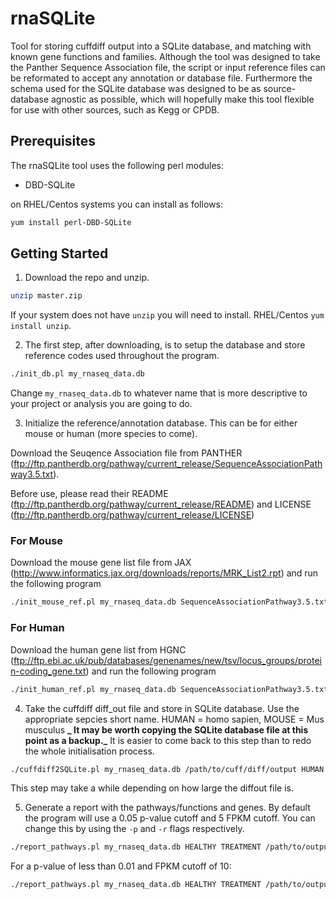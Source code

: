 # rnaSQLite
Tool for storing cuffdiff output into a SQLite database, and matching with known gene functions and families.  Although the tool was designed to take the Panther Sequence Association file, the script or input reference files can be reformated to accept any annotation or database file.  Furthermore the schema used for the SQLite database was designed to be as source-database agnostic as possible, which will hopefully make this tool flexible for use with other sources, such as Kegg or CPDB.

## Prerequisites
The rnaSQLite tool uses the following perl modules:
* DBD-SQLite

on RHEL/Centos systems you can install as follows:
```bash
yum install perl-DBD-SQLite
```

## Getting Started
1. Download the repo and unzip.
```bash
unzip master.zip
```

If your system does not have `unzip` you will need to install.  RHEL/Centos `yum install unzip`.

2. The first step, after downloading, is to setup the database and store reference codes used throughout the program.
```bash
./init_db.pl my_rnaseq_data.db
```
Change `my_rnaseq_data.db` to whatever name that is more descriptive to your project or analysis you are going to do.

3. Initialize the reference/annotation database.  This can be for either mouse or human (more species to come).

Download the Seuqence Association file from PANTHER (ftp://ftp.pantherdb.org/pathway/current_release/SequenceAssociationPathway3.5.txt).

Before use, please read their README (ftp://ftp.pantherdb.org/pathway/current_release/README) and LICENSE (ftp://ftp.pantherdb.org/pathway/current_release/LICENSE)

### For Mouse
Download the mouse gene list file from JAX (http://www.informatics.jax.org/downloads/reports/MRK_List2.rpt) and run the following program
```bash
./init_mouse_ref.pl my_rnaseq_data.db SequenceAssociationPathway3.5.txt MRK_List2.rpt
```

### For Human
Download the human gene list from HGNC (ftp://ftp.ebi.ac.uk/pub/databases/genenames/new/tsv/locus_groups/protein-coding_gene.txt) and run the following program
```bash
./init_human_ref.pl my_rnaseq_data.db SequenceAssociationPathway3.5.txt protein-coding_gene.txt
```

4. Take the cuffdiff diff_out file and store in SQLite database. Use the appropriate sepcies short name.  HUMAN = homo sapien, MOUSE = Mus musculus
**_ It may be worth copying the SQLite database file at this point as a backup._**  It is easier to come back to this step than to redo the whole initialisation process.
```bash
./cuffdiff2SQLite.pl my_rnaseq_data.db /path/to/cuff/diff/output HUMAN
```
This step may take a while depending on how large the diffout file is.

5. Generate a report with the pathways/functions and genes.  By default the program will use a 0.05 p-value cutoff and 5 FPKM cutoff.  You can change this by using the `-p` and `-r` flags respectively.
```bash
./report_pathways.pl my_rnaseq_data.db HEALTHY TREATMENT /path/to/output.txt
```

For a p-value of less than 0.01 and FPKM cutoff of 10:
```bash
./report_pathways.pl my_rnaseq_data.db HEALTHY TREATMENT /path/to/output.txt -p 0.01 -r 10
```

